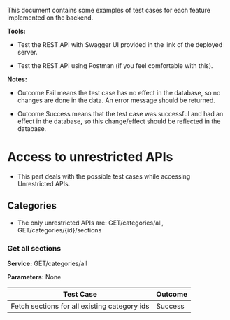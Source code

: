 This document contains some examples of test cases for each feature implemented on the backend. 

**Tools:**

- Test the REST API with Swagger UI provided in the link of the deployed server.

- Test the REST API using Postman (if you feel comfortable with this).
 
**Notes:**

- Outcome Fail means the test case has no effect in the database, so no changes are done in the data. An error message should be returned. 

- Outcome Success means that the test case was successful and had an effect in the database, so this change/effect should be reflected in the database.

# Access to unrestricted APIs

- This part deals with the possible test cases while accessing Unrestricted APIs.

## Categories 
 
- The only unrestricted APIs are: GET/categories/all,  GET/categories/{id}/sections

### Get all sections

**Service:** GET/categories/all

**Parameters:** None

| Test Case | Outcome |
| --------- | --------- |
| Fetch sections for all existing category ids | Success |
